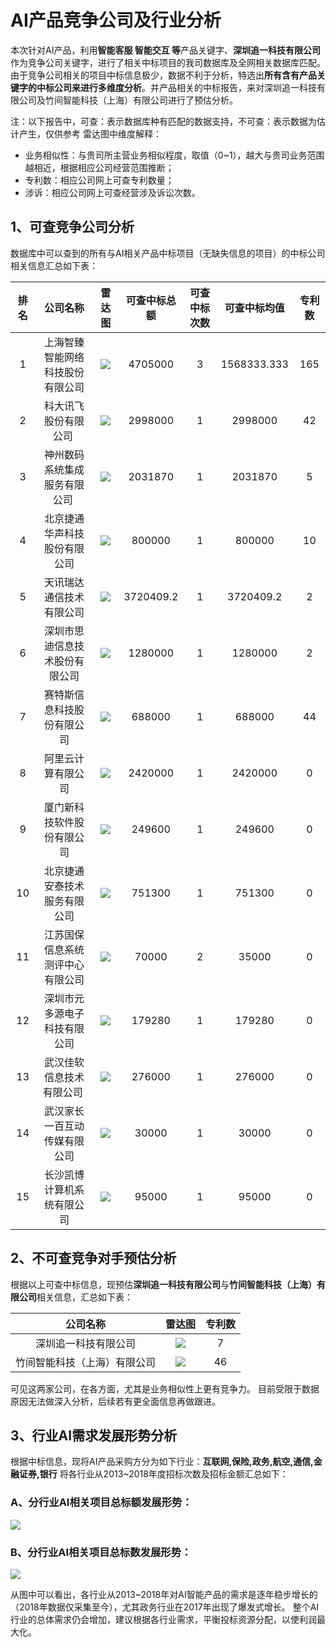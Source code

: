 # AI产品竞争公司及行业分析

本次针对AI产品，利用**智能客服 智能交互 等**产品关键字、**深圳追一科技有限公司**作为竞争公司关键字，进行了相关中标项目的我司数据库及全网相关数据库匹配。
由于竞争公司相关的项目中标信息极少，数据不利于分析，特选出**所有含有产品关键字的中标公司来进行多维度分析**。并产品相关的中标报告，来对深圳追一科技有限公司及竹间智能科技（上海）有限公司进行了预估分析。

注：以下报告中，可查：表示数据库种有匹配的数据支持，不可查：表示数据为估计产生，仅供参考
雷达图中维度解释：
* 业务相似性：与贵司所主营业务相似程度，取值（0~1），越大与贵司业务范围越相近，根据相应公司经营范围推断；
* 专利数：相应公司网上可查专利数量；
* 涉诉：相应公司网上可查经营涉及诉讼次数。

## 1、可查竞争公司分析
数据库中可以查到的所有与AI相关产品中标项目（无缺失信息的项目）的中标公司相关信息汇总如下表：

|排名|公司名称|雷达图|可查中标总额|可查中标次数|可查中标均值|专利数|
|:-:|:-:|:-:|:-:|:-:|:-:|:-:|
|1|上海智臻智能网络科技股份有限公司|![][compic_1]|4705000|3|1568333.333|165|
|2|科大讯飞股份有限公司 |![][compic_2]|2998000|1|2998000|42|
|3|神州数码系统集成服务有限公司 |![][compic_6]|2031870|1|2031870|5|
|4|北京捷通华声科技股份有限公司|![][compic_9]|800000|1|800000|10|
|5|天讯瑞达通信技术有限公司|![][compic_10]|3720409.2|1|3720409.2|2|
|6|深圳市思迪信息技术股份有限公司|![][compic_11]|1280000|1|1280000|2|
|7|赛特斯信息科技股份有限公司|![][compic_13]|688000|1|688000|44|
|8|阿里云计算有限公司|![][compic_16]|2420000|1|2420000|0|
|9|厦门新科技软件股份有限公司|![][compic_19]|249600|1|249600|0|
|10|北京捷通安泰技术服务有限公司|![][compic_20]|751300|1|751300|0|
|11|江苏国保信息系统测评中心有限公司|![][compic_21]|70000|2|35000|0|
|12|深圳市元多源电子科技有限公司|![][compic_22]|179280|1|179280|0|
|13|武汉佳软信息技术有限公司 |![][compic_23]|276000|1|276000|0|
|14|武汉家长一百互动传媒有限公司|![][compic_24]|30000|1|30000|0|
|15|长沙凯博计算机系统有限公司|![][compic_25]|95000|1|95000|0|

## 2、不可查竞争对手预估分析
根据以上可查中标信息，现预估**深圳追一科技有限公司**与**竹间智能科技（上海）有限公司**相关信息，汇总如下表：

|公司名称|雷达图|专利数|
|:-:|:-:|:-:|
|深圳追一科技有限公司|![][compic_4]|7|
|竹间智能科技（上海）有限公司|![][compic_3]|46|

可见这两家公司，在各方面，尤其是业务相似性上更有竞争力。
目前受限于数据原因无法做深入分析，后续若有更全面信息再做跟进。

## 3、行业AI需求发展形势分析
根据中标信息，现将AI产品采购方分为如下行业：**互联网,保险,政务,航空,通信,金融证券,银行**
将各行业从2013~2018年度招标次数及招标金额汇总如下：

### A、分行业AI相关项目总标额发展形势：
![][hangye_1]
### B、分行业AI相关项目总标数发展形势：
![][hangye_2]

从图中可以看出，各行业从2013~2018年对AI智能产品的需求是逐年稳步增长的（2018年数据仅采集至今），尤其政务行业在2017年出现了爆发式增长。
整个AI行业的总体需求仍会增加，建议根据各行业需求，平衡投标资源分配，以使利润最大化。

[compic_1]:https://github.com/miracle127/shuzhongbaogao/blob/master/picture/1.png
[compic_2]:https://github.com/miracle127/shuzhongbaogao/blob/master/picture/2.png
[compic_3]:https://github.com/miracle127/shuzhongbaogao/blob/master/picture/3.png
[compic_4]:https://github.com/miracle127/shuzhongbaogao/blob/master/picture/4.png
[compic_5]:https://github.com/miracle127/shuzhongbaogao/blob/master/picture/5.png
[compic_6]:https://github.com/miracle127/shuzhongbaogao/blob/master/picture/6.png
[compic_7]:https://github.com/miracle127/shuzhongbaogao/blob/master/picture/7.png
[compic_8]:https://github.com/miracle127/shuzhongbaogao/blob/master/picture/8.png
[compic_9]:https://github.com/miracle127/shuzhongbaogao/blob/master/picture/9.png
[compic_10]:https://github.com/miracle127/shuzhongbaogao/blob/master/picture/10.png
[compic_11]:https://github.com/miracle127/shuzhongbaogao/blob/master/picture/11.png
[compic_12]:https://github.com/miracle127/shuzhongbaogao/blob/master/picture/12.png
[compic_13]:https://github.com/miracle127/shuzhongbaogao/blob/master/picture/13.png
[compic_14]:https://github.com/miracle127/shuzhongbaogao/blob/master/picture/14.png
[compic_15]:https://github.com/miracle127/shuzhongbaogao/blob/master/picture/15.png
[compic_16]:https://github.com/miracle127/shuzhongbaogao/blob/master/picture/16.png
[compic_17]:https://github.com/miracle127/shuzhongbaogao/blob/master/picture/17.png
[compic_18]:https://github.com/miracle127/shuzhongbaogao/blob/master/picture/18.png
[compic_19]:https://github.com/miracle127/shuzhongbaogao/blob/master/picture/19.png
[compic_20]:https://github.com/miracle127/shuzhongbaogao/blob/master/picture/20.png
[compic_21]:https://github.com/miracle127/shuzhongbaogao/blob/master/picture/21.png
[compic_22]:https://github.com/miracle127/shuzhongbaogao/blob/master/picture/22.png
[compic_23]:https://github.com/miracle127/shuzhongbaogao/blob/master/picture/23.png
[compic_24]:https://github.com/miracle127/shuzhongbaogao/blob/master/picture/24.png
[compic_25]:https://github.com/miracle127/shuzhongbaogao/blob/master/picture/25.png
[hangye_1]:https://github.com/miracle127/shuzhongbaogao/blob/master/picture/hangye2.png
[hangye_2]:https://github.com/miracle127/shuzhongbaogao/blob/master/picture/hangye1.png

